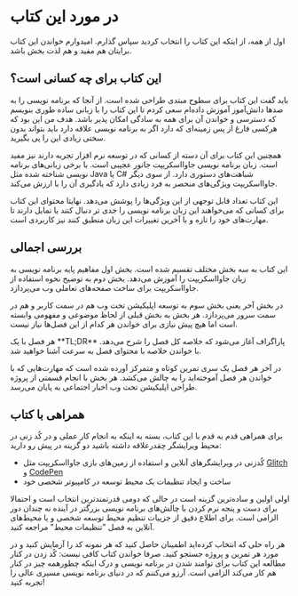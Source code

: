 # در مورد این کتاب

اول از همه، از اینکه این کتاب را انتخاب کردید سپاس گذارم. امیدوارم خواندن این کتاب برایتان هم مفید و هم لذت بخش باشد.

## این کتاب برای چه کسانی است؟

<p>
باید گفت این کتاب برای سطوح مبتدی طراحی شده است. از آنجا که برنامه نویسی را به صدها دانش‌آموز آموزش داده‌ام سعی کردم تا این کتاب را با زبانی ساده طوری بنویسم که دسترسی و خواندن آن برای همه به سادگی امکان پذیر باشد. هدف من این بود که هرکسی فارغ از پس زمینه‌ای که دارد اگر به برنامه نویسی علاقه دارد باید بتواند بدون سختی زیادی این را پی بگیرید.
</p>
<p>
همچنین این کتاب برای آن دسته از کسانی که در توسعه نرم افزار تجربه دارند نیز مفید است. زبان برنامه نویسی جاوااسکریپت جانور عجیبی است. با برخی زبانی‌های برنامه نویسی شناخته شده  مثل Java  یا C# شباهت‌های دستوری دارد. از سوی دیگر جاوااسکریپت ویژگی‌های منحصر به فرد زیادی دارد که یادگیری آن را با ارزش می‌کند. 
</p>
<p>
این کتاب تعداد قابل توجهی از این ویژگی‌ها را پوشش می‌دهد. نهایتا محتوای این کتاب برای کسانی که می‌خواهند این زبان برنامه نویسی را جدی تر دنبال کنند یا تمایل دارند تا مهارت‌های خود را تازه و با آخرین تغییرات این زبان منطبق کنند نیز کاربردی است.
</p>

## بررسی اجمالی

<p>
این کتاب به سه بخش مختلف تقسیم شده است. بخش اول مفاهیم پایه برنامه نویسی به زبان جاوااسکریپت را آموزش می‌دهد. بخش دوم به توضیح نحوه استفاده از جاوااسکریپت برای ساخت صفحه‌های تعاملی وب می‌پردازد.
</p>
<p>
در بخش آخر یعنی بخش سوم به توسعه اپلیکیشن تحت وب هم در سمت کاربر و هم در سمت سرور می‌پردازد. هر بخش به بخش قبلی از لحاظ موضوعی و مفهومی وابسته است اما هیچ پیش نیازی برای خواندن هر کدام از این فصل‌ها نیاز نیست.
</p>
<p>
هر فصل با یک **TL;DR** پاراگراف آغاز می‌شود که خلاصه کل فصل را شرح می‌دهد. با خواندن خلاصه با محتوای فصل به سرعت آشنا خواهید شد.
</p>

<p>
در آخر هر فصل یک سری تمرین کوتاه و متمرکز آورده شده است که مهارت‌هایی که با خواندن هر فصل آموخته‌اید را به چالش می‌کشد. هر بخش با انجام قسمتی از پروژه‌ طراحی اپلیکیشن تحت وب اخبار اجتماعی به پایان می‌رسد.
</p>

## همراهی با کتاب

برای همراهی قدم به قدم با این کتاب، بسته به اینکه به انجام کار عملی و در کُد زنی در محیط ویرایشگر چقدرعلاقه داشته باشید دو گزینه در پیش رو دارید:

- کُدزنی در ویرایشگرهای آنلاین و استفاده از زمین‌های بازی جاوااسکریپت مثل [Glitch](https://glitch.com) و [CodePen](https://codepen.io)
- ساخت و ایجاد تنظیمات یک محیط توسعه در کامپیوتر شخصی خود

<p>
اولی اولین و ساده‌ترین گزینه است در حالی که دومی قدرتمندترین انتخاب است و احتمالا برای دست و پنجه نرم کردن با چالش‌های برنامه نویسی بزرگتر در آینده نه چندان دور الزامی است. برای اطلاع دقیق از جزییات تنظیم محیط توسعه شخصی و یا محیط‌های آنلاین به فصل "تنظیمات محیط" مراجعه کنید.
</p>

<p>
هر راه حلی که انتخاب کرده‌اید اطمینان حاصل کنید که هر نمونه کد را آزمایش کنید و در مورد هر تمرین و پروژه جستجو کنید. صرفا خواندن کتاب کافی نیست: کُد زدن در کنار مطالعه این کتاب برای توامند شدن در برنامه نویسی و درک اینکه چطورهمه چیز در کنار هم کار می‌کند الزامی است.  
آرزو می‌کننم که در دنیای برنامه نویسی مسیری عالی را تجربه کنید!
</p>

